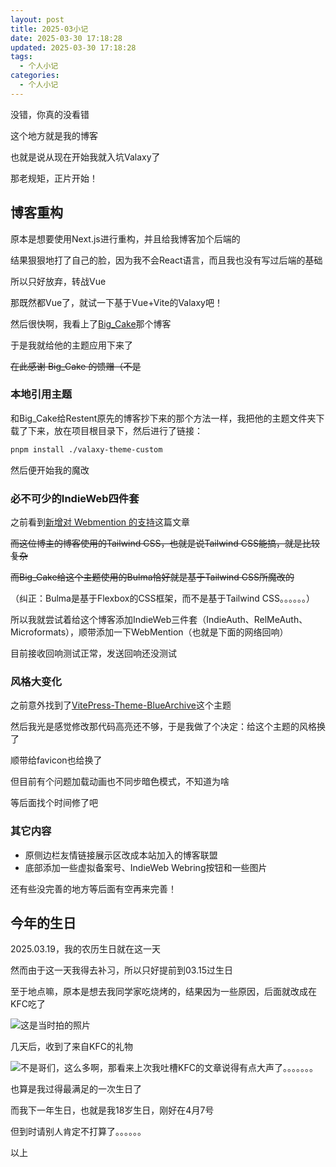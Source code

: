 ```yaml
---
layout: post
title: 2025-03小记
date: 2025-03-30 17:18:28
updated: 2025-03-30 17:18:28
tags:
  - 个人小记
categories:
  - 个人小记
---
```

没错，你真的没看错

这个地方就是我的博客

也就是说从现在开始我就入坑Valaxy了

<!-- more -->

那老规矩，正片开始！

## 博客重构

原本是想要使用Next.js进行重构，并且给我博客加个后端的

结果狠狠地打了自己的脸，因为我不会React语言，而且我也没有写过后端的基础

所以只好放弃，转战Vue

那既然都Vue了，就试一下基于Vue+Vite的Valaxy吧！

然后很快啊，我看上了[Big_Cake](https://www.lihaoyu.cn/)那个博客

于是我就给他的主题应用下来了

~~在此感谢 Big_Cake 的馈赠（不是~~

### 本地引用主题

和Big_Cake<psw>给Restent原先的博客抄下来的那个</psw>方法一样，我把他的主题文件夹下载了下来，放在项目根目录下，然后进行了链接：

```bash
pnpm install ./valaxy-theme-custom
```

然后便开始我的魔改

### 必不可少的IndieWeb四件套

之前看到[新增对 Webmention 的支持](https://blog.outv.im/2021/webmention/)这篇文章

~~而这位博主的博客使用的Tailwind CSS，也就是说Tailwind CSS能搞，就是比较复杂~~

~~而Big_Cake给这个主题使用的Bulma恰好就是基于Tailwind CSS所魔改的~~

（纠正：Bulma是基于Flexbox的CSS框架，而不是基于Tailwind CSS。。。。。。）

所以我就尝试着给这个博客添加IndieWeb三件套（IndieAuth、RelMeAuth、Microformats），顺带添加一下WebMention（也就是下面的网络回响）

目前接收回响测试正常，发送回响还没测试

### 风格大变化

之前意外找到了[VitePress-Theme-BlueArchive](https://github.com/Alittfre/VitePress-Theme-BlueArchive)这个主题

然后我光是感觉修改那代码高亮还不够，于是我做了个决定：给这个主题的风格换了

<psw>顺带给favicon也给换了</psw>

但目前有个问题加载动画也不同步暗色模式，不知道为啥

等后面找个时间修了吧

### 其它内容

- 原侧边栏友情链接展示区改成本站加入的博客联盟
- 底部添加一些虚拟备案号、IndieWeb Webring按钮和一些图片

还有些没完善的地方等后面有空再来完善！

## 今年的生日

2025.03.19，我的农历生日就在这一天

然而由于这一天我得去补习，所以只好提前到03.15过生日

至于地点嘛，原本是想去我同学家吃烧烤的，结果因为一些原因，后面就改成在KFC吃了

![这是当时拍的照片](https://images1.blog.sinzmise.top/profile/94c0f7e151893c836d8dc2841e3afdb.avif)

几天后，收到了来自KFC的礼物

![不是哥们，这么多啊，那看来上次我吐槽KFC的文章说得有点大声了。。。。。。。](https://images1.blog.sinzmise.top/profile/572cf582a462427bf36e4dc42bff94c.avif)

也算是我过得最满足的一次生日了

而我下一年生日，也就是我18岁生日，刚好在4月7号

但到时请别人肯定不打算了。。。。。。




以上